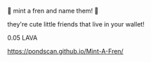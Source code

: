 🤗 mint a fren and name them! 🤗

they're cute little friends that live in your wallet!

0.05 LAVA

https://pondscan.github.io/Mint-A-Fren/
